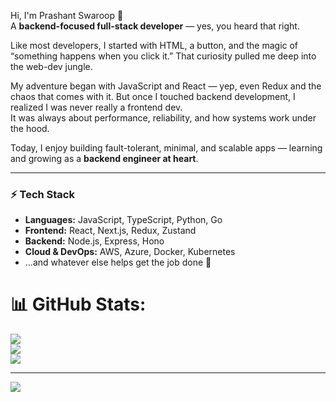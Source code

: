Hi, I'm Prashant Swaroop 👋  
A **backend-focused full-stack developer** — yes, you heard that right.

Like most developers, I started with HTML, a button, and the magic of “something happens when you click it.” That curiosity pulled me deep into the web-dev jungle.

My adventure began with JavaScript and React — yep, even Redux and the chaos that comes with it. But once I touched backend development, I realized I was never really a frontend dev.  
It was always about performance, reliability, and how systems work under the hood.

Today, I enjoy building fault-tolerant, minimal, and scalable apps — learning and growing as a **backend engineer at heart**.

---

### ⚡ Tech Stack
- **Languages:** JavaScript, TypeScript, Python, Go 
- **Frontend:** React, Next.js, Redux, Zustand  
- **Backend:** Node.js, Express, Hono  
- **Cloud & DevOps:** AWS, Azure, Docker, Kubernetes
- …and whatever else helps get the job done 🙂


# 📊 GitHub Stats:
![](https://github-readme-stats.vercel.app/api?username=PRASHANTSWAROOP001&theme=dark&hide_border=false&include_all_commits=false&count_private=false)<br/>
![](https://nirzak-streak-stats.vercel.app/?user=PRASHANTSWAROOP001&theme=dark&hide_border=false)<br/>
![](https://github-readme-stats.vercel.app/api/top-langs/?username=PRASHANTSWAROOP001&theme=dark&hide_border=false&include_all_commits=false&count_private=false&layout=compact)

---
[![](https://visitcount.itsvg.in/api?id=PRASHANTSWAROOP001&icon=0&color=0)](https://visitcount.itsvg.in)

<!-- Proudly created with GPRM ( https://gprm.itsvg.in ) -->
